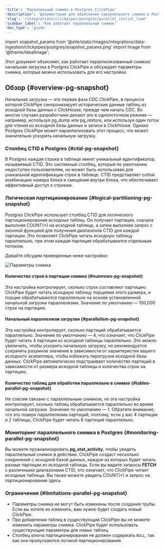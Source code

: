 ```yaml
---
'title': 'Параллельный снимок в Postgres ClickPipe'
'description': 'Документация для объяснения параллельного снимка в Postgres ClickPipe'
'slug': '/integrations/clickpipes/postgres/parallel_initial_load'
'sidebar_label': 'Как работает параллельный снимок'
'doc_type': 'guide'
---
```


import snapshot_params from '@site/static/images/integrations/data-ingestion/clickpipes/postgres/snapshot_params.png'
import Image from '@theme/IdealImage';

Этот документ объясняет, как работает параллелизованный снимок/начальная загрузка в Postgres ClickPipe и обсуждает параметры снимка, которые можно использовать для его настройки.

## Обзор {#overview-pg-snapshot}

Начальная загрузка — это первая фаза CDC ClickPipe, в процессе которой ClickPipe синхронизирует исторические данные таблиц из исходной базы данных с ClickHouse, прежде чем начать CDC. Во многих случаях разработчики делают это в однопоточном режиме — например, используя pg_dump или pg_restore, или используя один поток для чтения из исходной базы данных и записи в ClickHouse. Однако Postgres ClickPipe может параллелизовать этот процесс, что может значительно ускорить начальную загрузку.

### Столбец CTID в Postgres {#ctid-pg-snapshot}
В Postgres каждая строка в таблице имеет уникальный идентификатор, называемый CTID. Это системный столбец, который по умолчанию недоступен пользователям, но может быть использован для уникальной идентификации строк в таблице. CTID представляет собой комбинацию номера блока и смещения внутри блока, что обеспечивает эффективный доступ к строкам.

### Логическая партиционирование {#logical-partitioning-pg-snapshot}
Postgres ClickPipe использует столбец CTID для логического партиционирования исходных таблиц. Он получает партиции, сначала выполняя COUNT(*) на исходной таблице, а затем выполняя запрос с оконной функцией для получения диапазонов CTID для каждой партиции. Это позволяет ClickPipe читать исходную таблицу параллельно, при этом каждая партиция обрабатывается отдельным потоком.

Давайте обсудим приведенные ниже настройки:

<Image img={snapshot_params} alt="Параметры снимка" size="md"/>

#### Количество строк в партиции снимка {#numrows-pg-snapshot}

Эта настройка контролирует, сколько строк составляют партицию. ClickPipe будет читать исходную таблицу порциями этого размера, и порции обрабатываются параллельно на основе установленной начальной загрузки параллелизма. Значение по умолчанию — 100,000 строк на партицию.

#### Начальный параллелизм загрузки {#parallelism-pg-snapshot}

Эта настройка контролирует, сколько партиций обрабатывается параллельно. Значение по умолчанию — 4, что означает, что ClickPipe будет читать 4 партиции из исходной таблицы параллельно. Это можно увеличить, чтобы ускорить начальную загрузку, но рекомендуется сохранять разумное значение в зависимости от характеристик вашего исходного экземпляра, чтобы избежать перегрузки исходной базы данных. ClickPipe автоматически подстраивает количество партиций в зависимости от размера исходной таблицы и количества строк на партицию.

#### Количество таблиц для обработки параллельно в снимке {#tables-parallel-pg-snapshot}

Не совсем связано с параллельным снимком, но эта настройка контролирует, сколько таблиц обрабатывается параллельно во время начальной загрузки. Значение по умолчанию — 1. Обратите внимание, что это поверх параллелизма партиций, поэтому, если у вас 4 партиции и 2 таблицы, ClickPipe будет читать 8 партиций параллельно.

### Мониторинг параллельного снимка в Postgres {#monitoring-parallel-pg-snapshot}

Вы можете проанализировать **pg_stat_activity**, чтобы увидеть параллельный снимок в действии. ClickPipe создаст несколько соединений с исходной базой данных, каждое из которых будет читать разные партиции из исходной таблицы. Если вы видите запросы **FETCH** с различными диапазонами CTID, это означает, что ClickPipe читает исходные таблицы. Вы также можете увидеть COUNT(*) и запрос на партиционирование здесь.

### Ограничения {#limitations-parallel-pg-snapshot}

- Параметры снимка не могут быть изменены после создания трубы. Если вы хотите их изменить, вам нужно будет создать новый ClickPipe.
- При добавлении таблиц в существующий ClickPipe вы не можете изменить параметры снимка. ClickPipe будет использовать существующие параметры для новых таблиц.
- Столбец ключа партиционирования не должен содержать `NULL`, так как они пропускаются логикой партиционирования.
